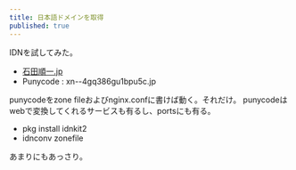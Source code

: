 ```yaml
---
title: 日本語ドメインを取得
published: true
---
```


IDNを試してみた。

* [石田順一.jp](http://xn--4gq386gu1bpu5c.jp/)
* Punycode : xn--4gq386gu1bpu5c.jp

punycodeをzone fileおよびnginx.confに書けば動く。それだけ。
punycodeはwebで変換してくれるサービスも有るし、portsにも有る。

* pkg install idnkit2
* idnconv zonefile

あまりにもあっさり。
